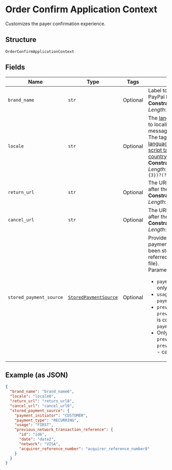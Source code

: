 
# Order Confirm Application Context

Customizes the payer confirmation experience.

## Structure

`OrderConfirmApplicationContext`

## Fields

| Name | Type | Tags | Description |
|  --- | --- | --- | --- |
| `brand_name` | `str` | Optional | Label to present to your payer as part of the PayPal hosted web experience.<br>**Constraints**: *Minimum Length*: `1`, *Maximum Length*: `127` |
| `locale` | `str` | Optional | The [language tag](https://tools.ietf.org/html/bcp47#section-2) for the language in which to localize the error-related strings, such as messages, issues, and suggested actions. The tag is made up of the [ISO 639-2 language code](https://www.loc.gov/standards/iso639-2/php/code_list.php), the optional [ISO-15924 script tag](https://www.unicode.org/iso15924/codelists.html), and the [ISO-3166 alpha-2 country code](/api/rest/reference/country-codes/) or [M49 region code](https://unstats.un.org/unsd/methodology/m49/).<br>**Constraints**: *Minimum Length*: `2`, *Maximum Length*: `10`, *Pattern*: `^[a-z]{2}(?:-[A-Z][a-z]{3})?(?:-(?:[A-Z]{2}\|[0-9]{3}))?$` |
| `return_url` | `str` | Optional | The URL where the customer is redirected after the customer approves the payment.<br>**Constraints**: *Minimum Length*: `10`, *Maximum Length*: `4000` |
| `cancel_url` | `str` | Optional | The URL where the customer is redirected after the customer cancels the payment.<br>**Constraints**: *Minimum Length*: `10`, *Maximum Length*: `4000` |
| `stored_payment_source` | [`StoredPaymentSource`](../../doc/models/stored-payment-source.md) | Optional | Provides additional details to process a payment using a `payment_source` that has been stored or is intended to be stored (also referred to as stored_credential or card-on-file).<br/>Parameter compatibility:<br/><ul><li>`payment_type=ONE_TIME` is compatible only with `payment_initiator=CUSTOMER`.</li><li>`usage=FIRST` is compatible only with `payment_initiator=CUSTOMER`.</li><li>`previous_transaction_reference` or `previous_network_transaction_reference` is compatible only with `payment_initiator=MERCHANT`.</li><li>Only one of the parameters - `previous_transaction_reference` and `previous_network_transaction_reference` - can be present in the request.</li></ul> |

## Example (as JSON)

```json
{
  "brand_name": "brand_name6",
  "locale": "locale0",
  "return_url": "return_url8",
  "cancel_url": "cancel_url0",
  "stored_payment_source": {
    "payment_initiator": "CUSTOMER",
    "payment_type": "RECURRING",
    "usage": "FIRST",
    "previous_network_transaction_reference": {
      "id": "id6",
      "date": "date2",
      "network": "VISA",
      "acquirer_reference_number": "acquirer_reference_number8"
    }
  }
}
```

